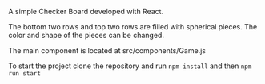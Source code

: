 A simple Checker Board developed with React.

The bottom two rows and top two rows are filled with spherical pieces.
The color and shape of the pieces can be changed.

The main component is located at src/components/Game.js

To start the project clone the repository and run `npm install` and then `npm run start`
